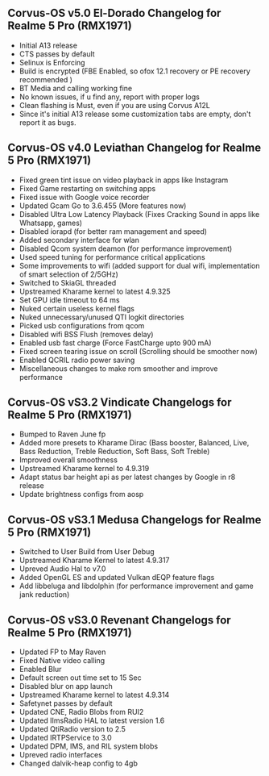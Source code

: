 ## Corvus-OS v5.0 El-Dorado Changelog for Realme 5 Pro (RMX1971)

- Initial A13 release
- CTS passes by default
- Selinux is Enforcing
- Build is encrypted (FBE Enabled, so ofox 12.1 recovery or PE recovery recommended )
- BT Media and calling working fine
- No known issues, if u find any, report with proper logs
- Clean flashing is Must, even if you are using Corvus A12L
- Since it's initial A13 release some customization tabs are empty, don't report it as bugs.


## Corvus-OS v4.0 Leviathan Changelog for Realme 5 Pro (RMX1971)

- Fixed green tint issue on video playback in apps like Instagram 
- Fixed Game restarting on switching apps
- Fixed issue with Google voice recorder
- Updated Gcam Go to 3.6.455 (More features now)
- Disabled Ultra Low Latency Playback (Fixes Cracking Sound in apps like Whatsapp, games)
- Disabled iorapd (for better ram management and speed)
- Added secondary interface for wlan
- Disabled Qcom system deamon (for performance improvement) 
- Used speed tuning for performance critical applications
- Some improvements to wifi (added support for dual wifi, implementation of smart selection of 2/5GHz)
- Switched to SkiaGL threaded
- Upstreamed Kharame kernel to latest 4.9.325
- Set GPU idle timeout to 64 ms
- Nuked certain useless kernel flags 
- Nuked unnecessary/unused QTI logkit directories
- Picked usb configurations from qcom
- Disabled wifi BSS Flush (removes delay) 
- Enabled usb fast charge (Force FastCharge upto 900 mA) 
- Fixed screen tearing issue on scroll (Scrolling should be smoother now)
- Enabled QCRIL radio power saving
- Miscellaneous changes to make rom smoother and improve performance


## Corvus-OS vS3.2 Vindicate Changelogs for Realme 5 Pro (RMX1971)

- Bumped to Raven June fp
- Added more presets to Kharame Dirac (Bass booster, Balanced, Live, Bass Reduction, Treble Reduction, Soft Bass, Soft Treble)
- Improved overall smoothness
- Upstreamed Kharame kernel to 4.9.319
- Adapt status bar height api as per latest changes by Google in r8 release
- Update brightness configs from aosp

## Corvus-OS vS3.1 Medusa Changelogs for Realme 5 Pro (RMX1971)

- Switched to User Build from User Debug
- Upstreamed Kharame Kernel to latest 4.9.317
- Upreved Audio Hal to v7.0
- Added OpenGL ES and updated Vulkan dEQP feature flags
- Add libbeluga and libdolphin (for performance improvement and game jank reduction) 

## Corvus-OS vS3.0 Revenant Changelogs for Realme 5 Pro (RMX1971)

- Updated FP to May Raven
- Fixed Native video calling
- Enabled Blur
- Default screen out time set to 15 Sec
- Disabled blur on app launch
- Upstreamed Kharame kernel to latest 4.9.314
- Safetynet passes by default
- Updated CNE, Radio Blobs from RUI2
- Updated IImsRadio HAL to latest version 1.6
- Updated QtiRadio version to 2.5
- Updated IRTPService to 3.0
- Updated  DPM, IMS, and RIL system blobs
- Upreved  radio interfaces
- Changed dalvik-heap config to 4gb
